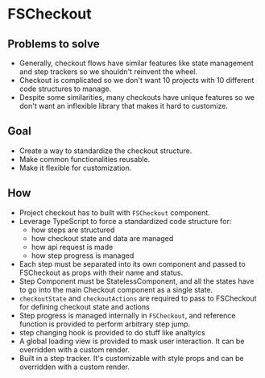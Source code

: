 # FSCheckout

## Problems to solve

- Generally, checkout flows have similar features like state management and step trackers so we
  shouldn't reinvent the wheel.
- Checkout is complicated so we don't want 10 projects with 10 different code structures to manage.
- Despite some similarities, many checkouts have unique features so we don't want an inflexible
  library that makes it hard to customize.

## Goal

- Create a way to standardize the checkout structure.
- Make common functionalities reusable.
- Make it flexible for customization.

## How

- Project checkout has to built with `FSCheckout` component.
- Leverage TypeScript to force a standardized code structure for:
  - how steps are structured
  - how checkout state and data are managed
  - how api request is made
  - how step progress is managed
- Each step must be separated into its own component and passed to FSCheckout as props with their
  name and status.
- Step Component must be StatelessComponent, and all the states have to go into the main Checkout
  component as a single state.
- `checkoutState` and `checkoutActions` are required to pass to FSCheckout for defining checkout
  state and actions
- Step progress is managed internally in `FSCheckout`, and reference function is provided to perform
  arbitrary step jump.
- step changing hook is provided to do stuff like analtyics
- A global loading view is provided to mask user interaction. It can be overridden with a custom render.
- Built in a step tracker. It's customizable with style props and can be overridden with a custom render.
